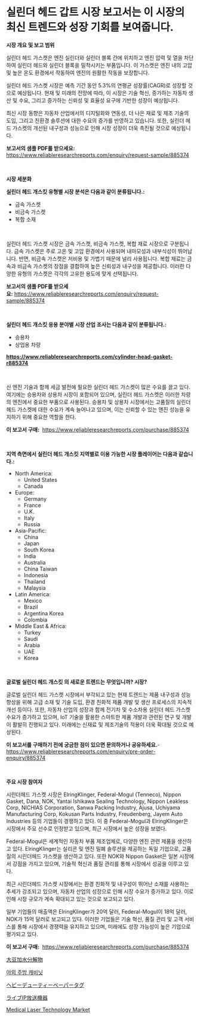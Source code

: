 <p><h1>실린더 헤드 갑트 시장 보고서는 이 시장의 최신 트렌드와 성장 기회를 보여줍니다.</h1></p><p><strong>시장 개요 및 보고 범위</strong></p>
<p><p>실린더 헤드 가스켓은 엔진 실린더와 실린더 블록 간에 위치하고 엔진 압력 및 열을 차단하여 실린더 헤드와 실린더 블록을 밀착시키는 부품입니다. 이 가스켓은 엔진 내의 고압 및 높은 온도 환경에서 작동하여 엔진의 원활한 작동을 보장합니다.</p><p>실린더 헤드 가스켓 시장은 예측 기간 동안 5.3%의 연평균 성장률(CAGR)로 성장할 것으로 예상됩니다. 현재 및 미래의 전망에 따라, 이 시장은 기술 혁신, 증가하는 자동차 생산 및 수요, 그리고 증가하는 신뢰성 및 효율성 요구에 기반한 성장이 예상됩니다.</p><p>최신 시장 동향은 자동차 산업에서의 디지털화와 연동성, 더 나은 재료 및 제조 기술의 도입, 그리고 친환경 솔루션에 대한 수요의 증가를 반영하고 있습니다. 또한, 실린더 헤드 가스켓의 개선된 내구성과 성능으로 인해 시장 성장이 더욱 촉진될 것으로 예상됩니다.</p></p>
<p><strong>보고서의 샘플 PDF를 받으세요:</strong> <a href="https://www.reliableresearchreports.com/enquiry/request-sample/885374">https://www.reliableresearchreports.com/enquiry/request-sample/885374</a></p>
<p>&nbsp;</p>
<p><strong>시장 세분화</strong></p>
<p><strong>실린더 헤드 개스킷 유형별 시장 분석은 다음과 같이 분류됩니다.:</strong></p>
<p><ul><li>금속 가스켓</li><li>비금속 가스켓</li><li>복합 소재</li></ul></p>
<p>&nbsp;</p>
<p><p>실린더 헤드 가스켓 시장은 금속 가스켓, 비금속 가스켓, 복합 재료 시장으로 구분됩니다. 금속 가스켓은 주로 고온 및 고압 환경에서 사용되며 내마모성과 내부식성이 뛰어납니다. 반면, 비금속 가스켓은 저비용 및 가볍기 때문에 널리 사용됩니다. 복합 재료는 금속과 비금속 가스켓의 장점을 결합하여 높은 신뢰성과 내구성을 제공합니다. 이러한 다양한 유형의 가스켓은 각각의 고유한 용도에 맞게 선택됩니다.</p></p>
<p><strong>보고서의 샘플 PDF를 받으세요:</strong>&nbsp;<a href="https://www.reliableresearchreports.com/enquiry/request-sample/885374">https://www.reliableresearchreports.com/enquiry/request-sample/885374</a></p>
<p>&nbsp;</p>
<p><strong> 실린더 헤드 개스킷 응용 분야별 시장 산업 조사는 다음과 같이 분류됩니다.:</strong></p>
<p><ul><li>승용차</li><li>상업용 차량</li></ul></p>
<p><strong><a href="https://www.reliableresearchreports.com/cylinder-head-gasket-r885374">https://www.reliableresearchreports.com/cylinder-head-gasket-r885374</a></strong></p>
<p>&nbsp;</p>
<p><p>신 엔진 기술과 함께 세금 발전에 필요한 실린더 헤드 가스켓이 많은 수요를 끌고 있다. 여기에는 승용차와 상용차 시장이 포함되어 있으며, 실린더 헤드 가스켓은 이러한 차량의 엔진에서 중요한 부품으로 사용된다. 승용차 및 상용차 시장에서는 고품질의 실린더 헤드 가스켓에 대한 수요가 계속 늘어나고 있으며, 이는 신뢰할 수 있는 엔진 성능을 유지하기 위해 중요한 역할을 한다.</p></p>
<p><strong>이 보고서 구매:</strong>&nbsp; <a href="https://www.reliableresearchreports.com/purchase/885374">https://www.reliableresearchreports.com/purchase/885374</a></p>
<p>&nbsp;</p>
<p><strong>지역 측면에서 실린더 헤드 개스킷 지역별로 이용 가능한 시장 플레이어는 다음과 같습니다.:</strong></p>
<p><ul>
    <li>
        North America:
        <ul>
            <li>United States</li>
            <li>Canada</li>
        </ul>
    </li>
    <li>
        Europe:
        <ul>
            <li>Germany</li>
            <li>France</li>
            <li>U.K.</li>
            <li>Italy</li>
            <li>Russia</li>
        </ul>
    </li>
    <li>
        Asia-Pacific:
        <ul>
            <li>China</li>
            <li>Japan</li>
            <li>South Korea</li>
            <li>India</li>
            <li>Australia</li>
            <li>China Taiwan</li>
            <li>Indonesia</li>
            <li>Thailand</li>
            <li>Malaysia</li>
        </ul>
    </li>
    <li>
        Latin America:
        <ul>
            <li>Mexico</li>
            <li>Brazil</li>
            <li>Argentina Korea</li>
            <li>Colombia</li>
        </ul>
    </li>
    <li>
        Middle East & Africa:
        <ul>
            <li>Turkey</li>
            <li>Saudi</li>
            <li>Arabia</li>
            <li>UAE</li>
            <li>Korea</li>
        </ul>
    </li>
    </ul></p>
<p>&nbsp;</p>
<p><strong>글로벌 실린더 헤드 개스킷 의 새로운 트렌드는 무엇입니까? 시장?</strong></p>
<p><p>글로벌 실린더 헤드 가스켓 시장에서 부각되고 있는 현재 트렌드는 제품 내구성과 성능 향상을 위해 고급 소재 및 기술 도입, 환경 친화적 제품 개발 및 생산 프로세스의 지속적 개선 등이다. 또한, 자동차 산업의 성장과 함께 전기차 및 수소차용 실린더 헤드 가스켓 수요가 증가하고 있으며, IoT 기술을 활용한 스마트한 제품 개발과 관련된 연구 및 개발이 활발히 진행되고 있다. 미래에는 신재료 및 제조기술의 적용이 더욱 확대될 것으로 예상된다.</p></p>
<p><strong>이 보고서를 구매하기 전에 궁금한 점이 있으면 문의하거나 공유하세요.</strong>- <a href="https://www.reliableresearchreports.com/enquiry/pre-order-enquiry/885374">https://www.reliableresearchreports.com/enquiry/pre-order-enquiry/885374</a></p>
<p>&nbsp;</p>
<p><strong>주요 시장 참여자</strong></p>
<p><p>시린더헤드 가스켓 시장은 ElringKlinger, Federal-Mogul (Tenneco), Nippon Gasket, Dana, NOK, Yantai Ishikawa Sealing Technology, Nippon Leakless Corp, NICHIAS Corporation, Sanwa Packing Industry, Ajusa, Uchiyama Manufacturing Corp, Kokusan Parts Industry, Freudenberg, Jayem Auto Industries 등의 기업들이 경쟁하고 있다. 이 중 Federal-Mogul과 ElringKlinger은 시장에서 주요 선수로 인정받고 있으며, 최근 시장에서 높은 성장을 보였다.</p><p>Federal-Mogul은 세계적인 자동차 부품 제조업체로, 다양한 엔진 관련 제품을 생산하고 있다. ElringKlinger는 실리콘 및 엔진 밀폐 솔루션을 제공하는 독일 기업으로, 고품질의 시린더헤드 가스켓을 생산하고 있다. 또한 NOK와 Nippon Gasket은 일본 시장에서 강점을 가지고 있으며, 기술적 혁신과 품질 관리를 통해 시장에서 성공을 이루고 있다.</p><p>최근 시린더헤드 가스켓 시장에서는 환경 친화적 및 내구성이 뛰어난 소재를 사용하는 추세가 강조되고 있으며, 자동차 산업의 성장으로 인해 시장 수요가 증가하고 있다. 이로 인해 시장 규모가 계속 확대되고 있는 것으로 보고되고 있다.</p><p>일부 기업들의 매출액은 ElringKlinger가 20억 달러, Federal-Mogul이 18억 달러, NOK가 15억 달러로 보고되고 있다. 이러한 기업들은 기술 혁신, 품질 관리 및 고객 서비스를 통해 시장에서 경쟁력을 유지하고 있으며, 미래에도 성장 가능성이 높은 기업으로 평가되고 있다.</p></p>
<p><strong>이 보고서 구매:</strong>&nbsp;&nbsp;<a href="https://www.reliableresearchreports.com/purchase/885374">https://www.reliableresearchreports.com/purchase/885374</a></p>
<p><p><a href="https://medium.com/@colbu56546/%E5%A4%A7%E8%B1%86%E5%8A%A0%E6%B0%B4%E5%88%86%E8%A7%A3%E7%89%A9%E5%B8%82%E5%A0%B4-2031%E5%B9%B4%E3%81%BE%E3%81%A7%E3%81%AE%E3%83%88%E3%83%AC%E3%83%B3%E3%83%89-%E4%BA%88%E6%B8%AC-%E7%AB%B6%E4%BA%89%E5%88%86%E6%9E%90-d5f14cd9190c">大豆加水分解物</a></p><p><a href="https://github.com/WilburKihn5676/Market-Research-Report-List-1/blob/main/668716927405.md">야외 주방 캐비닛</a></p><p><a href="https://medium.com/@desekay3566/%E9%87%8D%E3%81%84%E7%94%A8%E7%B4%99%E3%82%BF%E3%82%B0%E5%B8%82%E5%A0%B4%E5%88%86%E6%9E%90-%E3%81%9D%E3%81%AEcagr-%E5%B8%82%E5%A0%B4%E3%82%BB%E3%82%B0%E3%83%A1%E3%83%B3%E3%83%86%E3%83%BC%E3%82%B7%E3%83%A7%E3%83%B3-%E3%81%8A%E3%82%88%E3%81%B3%E3%82%B0%E3%83%AD%E3%83%BC%E3%83%90%E3%83%AB%E7%94%A3%E6%A5%AD%E6%A6%82%E8%A6%81-b8c62693b3a9">ヘビーデューティーペーパータグ</a></p><p><a href="https://github.com/dzy793153605/Market-Research-Report-List-1/blob/main/145189227376.md">ライブIP放送機器</a></p><p><a href="https://github.com/jj19131/Market-Research-Report-List-2/blob/main/medical-laser-technology-market.md">Medical Laser Technology Market</a></p></p>